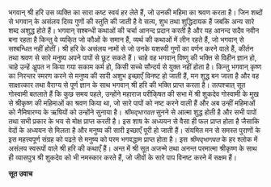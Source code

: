 भगवान् श्री हरि उस व्यक्ति का सारा कष्ट स्वयं हर लेते हैं, जो उनकी महिमा का श्रवण करता है। जिन शब्दों से भगवान् के असंलय दिव्य गुणों की स्तुति की जाती है वे सत्य, शुभ तथा शुद्धिदायक हैं जबकि अन्य सारे शब्द अशुद्ध होते हैं। भगवान् सश्बन्धी कथाओं की चर्चा आनन्द प्रदान करती है और यह आनन्द सदैव नवीन बना रहता है किन्तु वे व्यकि्त जो कौओं के समान हैं, व्यर्थ की कथाओं में लीन रहते हैं, जो भगवान् से सश्बन्धित नहीं होतीं। श्री हरि के असंलय नामों से जो उनके यशस्वी गुणों का वर्णन करने वाले हैं, कीर्तन तथा श्रवण से सारे मनुष्य अपने पापों से छूट सकते हैं। चाहे वह भगवान् विष्णु की भक्ति से विहीन ज्ञान हो, चाहे उन्हें अॢपत न किया गया सकाम कर्म हो, किसी सच्चे सौन्दर्य से युक्त नहीं होता है। किन्तु भगवान् कृष्ण का निरन्तर स्मरण करने से मनुष्य की सारी अशुभ इच्छाएँ विनष्ट हो जाती हैं, मन शुद्ध बन जाता है और वह साक्षात्कार तथा वैराग्य से पूर्ण ज्ञान के साथ भगवान् श्री हरि की भक्ति प्राप्त करता है। तत्पश्चात् सूत गोस्वामी बतलाते हैं कि कुछ समय पहले, उन्होंने महाराज परीकि्षत की सभा में श्री शुकदेव गोस्वामी के मुख से श्रीकृष्ण की महिमाओं का श्रवण किया था, जो सारे पापों को नष्ट करने वाली हैं और अब उन्हीं महिमाओं को नैमिषारण्य के ऋषियों को उन्होंने सुनाया है। *श्रीमद्भागवत* सुनने से आत्मा शुद्ध होती है और सभी पापों तथा सभी प्रकार के भय से मोक्ष प्राप्त करती है। इस शाष के अध्ययन से वैसा ही फल प्राप्त होता है जैसाकि वेदों के अध्ययन से मिलता है और मनुष्य की सारी इच्छाएँ पूरी हो जाती हैं। संयमित मन से समस्त पुराणों के इस महत्त्वपूर्ण संग्रह को पढऩे से मनुष्य को परम भगवद्धाम प्राप्त होता है। इस *श्रीमद्भागवत* के हर श्लोक में असंलय स्वरूपों वाले श्री हरि की कथाएँ हैं। अन्त में श्री सूत अजन्मे तथा अनन्त परमात्मा श्रीकृष्ण के साथ ही व्यासपुत्र श्री शुकदेव को भी नमस्कार करते हैं, जो जीवों के सारे पाप विनष्ट करने में सक्षम हैं।  

**सूत उवाच** 